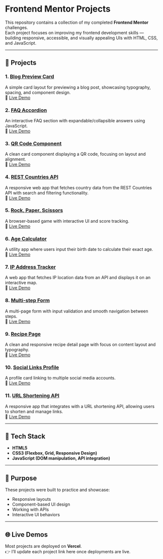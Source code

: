 # Frontend Mentor Projects

This repository contains a collection of my completed **Frontend Mentor** challenges.  
Each project focuses on improving my frontend development skills — building responsive, accessible, and visually appealing UIs with HTML, CSS, and JavaScript.

---

## 📂 Projects

### 1. [Blog Preview Card](./Blog-preview-card)
A simple card layout for previewing a blog post, showcasing typography, spacing, and component design.<br>
🔗 [Live Demo](https://your-vercel-link.com)

### 2. [FAQ Accordion](./Faq-accordian)
An interactive FAQ section with expandable/collapsible answers using JavaScript.<br>
🔗 [Live Demo](https://your-vercel-link.com)

### 3. [QR Code Component](./QR-code-component)
A clean card component displaying a QR code, focusing on layout and alignment.<br>
🔗 [Live Demo](https://your-vercel-link.com)

### 4. [REST Countries API](./Rest-Countries-API)
A responsive web app that fetches country data from the REST Countries API with search and filtering functionality.<br>
🔗 [Live Demo](https://your-vercel-link.com)

### 5. [Rock, Paper, Scissors](./Rock-Paper-Scissors-)
A browser-based game with interactive UI and score tracking.<br>
🔗 [Live Demo](https://your-vercel-link.com)

### 6. [Age Calculator](./age-calculator)
A utility app where users input their birth date to calculate their exact age.<br>
🔗 [Live Demo](https://your-vercel-link.com)

### 7. [IP Address Tracker](./ip-address-tracker)
A web app that fetches IP location data from an API and displays it on an interactive map.<br>
🔗 [Live Demo](https://your-vercel-link.com)

### 8. [Multi-step Form](./multi-step-form)
A multi-page form with input validation and smooth navigation between steps.<br>
🔗 [Live Demo](https://your-vercel-link.com)

### 9. [Recipe Page](./recipe-page-main)
A clean and responsive recipe detail page with focus on content layout and typography.<br>
🔗 [Live Demo](https://your-vercel-link.com)

### 10. [Social Links Profile](./social-links)
A profile card linking to multiple social media accounts.<br>
🔗 [Live Demo](https://your-vercel-link.com)

### 11. [URL Shortening API](./url-shortening-api)
A responsive app that integrates with a URL shortening API, allowing users to shorten and manage links.<br>
🔗 [Live Demo](https://your-vercel-link.com)

---

## 🚀 Tech Stack
- **HTML5**
- **CSS3 (Flexbox, Grid, Responsive Design)**
- **JavaScript (DOM manipulation, API integration)**

---

## 🎯 Purpose
These projects were built to practice and showcase:
- Responsive layouts
- Component-based UI design
- Working with APIs
- Interactive UI behaviors

---

## 🌐 Live Demos
Most projects are deployed on **Vercel**.  
👉 I’ll update each project link here once deployments are live.

